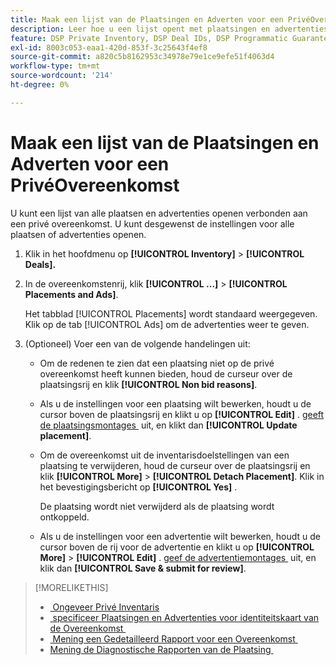 ```yaml
---
title: Maak een lijst van de Plaatsingen en Adverten voor een PrivéOvereenkomst
description: Leer hoe u een lijst opent met plaatsingen en advertenties die bij een persoonlijke deal horen.
feature: DSP Private Inventory, DSP Deal IDs, DSP Programmatic Guaranteed Deals
exl-id: 8003c053-eaa1-420d-853f-3c25643f4ef8
source-git-commit: a820c5b8162953c34978e79e1ce9efe51f4063d4
workflow-type: tm+mt
source-wordcount: '214'
ht-degree: 0%

---
```


# Maak een lijst van de Plaatsingen en Adverten voor een PrivéOvereenkomst

U kunt een lijst van alle plaatsen en advertenties openen verbonden aan een privé overeenkomst. U kunt desgewenst de instellingen voor alle plaatsen of advertenties openen.

1. Klik in het hoofdmenu op **[!UICONTROL Inventory]** > **[!UICONTROL Deals].**

1. In de overeenkomstenrij, klik **[!UICONTROL ...]** > **[!UICONTROL Placements and Ads]**.

   Het tabblad [!UICONTROL Placements] wordt standaard weergegeven. Klik op de tab [!UICONTROL Ads] om de advertenties weer te geven.

1. (Optioneel) Voer een van de volgende handelingen uit:

   * Om de redenen te zien dat een plaatsing niet op de privé overeenkomst heeft kunnen bieden, houd de curseur over de plaatsingsrij en klik **[!UICONTROL Non bid reasons]**.

   * Als u de instellingen voor een plaatsing wilt bewerken, houdt u de cursor boven de plaatsingsrij en klikt u op **[!UICONTROL Edit]** . [&#x200B; geeft de plaatsingsmontages &#x200B;](/help/dsp/campaign-management/placements/placement-settings.md) uit, en klikt dan **[!UICONTROL Update placement]**.

   * Om de overeenkomst uit de inventarisdoelstellingen van een plaatsing te verwijderen, houd de curseur over de plaatsingsrij en klik **[!UICONTROL More]** > **[!UICONTROL Detach Placement]**. Klik in het bevestigingsbericht op **[!UICONTROL Yes]** .

     De plaatsing wordt niet verwijderd als de plaatsing wordt ontkoppeld.

   * Als u de instellingen voor een advertentie wilt bewerken, houdt u de cursor boven de rij voor de advertentie en klikt u op **[!UICONTROL More]** > **[!UICONTROL Edit]** . [&#x200B; geef de advertentiemontages &#x200B;](/help/dsp/campaign-management/ads/ad-edit.md) uit, en klik dan **[!UICONTROL Save & submit for review]**.

>[!MORELIKETHIS]
>
>* [&#x200B; Ongeveer Privé Inventaris &#x200B;](private-inventory-about.md)
>* [&#x200B; specificeer Plaatsingen en Advertenties voor identiteitskaart van de Overeenkomst &#x200B;](deal-id-attach-placements.md)
>* [&#x200B; Mening een Gedetailleerd Rapport voor een Overeenkomst &#x200B;](deal-view-report.md)
>* [&#x200B; Mening de Diagnostische Rapporten van de Plaatsing &#x200B;](/help/dsp/campaign-management/reports/placement-diagnostics.md)
